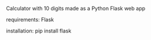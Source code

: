 Calculator with 10 digits made as a Python Flask web app


requirements: Flask

installation: pip install flask